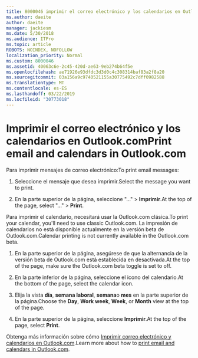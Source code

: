 ```yaml
---
title: 8000046 imprimir el correo electrónico y los calendarios en Outlook.com
ms.author: daeite
author: daeite
manager: jackiesm
ms.date: 5/30/2018
ms.audience: ITPro
ms.topic: article
ROBOTS: NOINDEX, NOFOLLOW
localization_priority: Normal
ms.custom: 8000046
ms.assetid: 40063c6e-2c45-420d-ae63-9eb274b64f5e
ms.openlocfilehash: ae71926e93dfdc3d3d0c4c308314baf83a2f8a20
ms.sourcegitcommit: 03a156a9c9740521155a30775492c7dff0982588
ms.translationtype: MT
ms.contentlocale: es-ES
ms.lasthandoff: 03/22/2019
ms.locfileid: "30773018"
---
```

# <a name="print-email-and-calendars-in-outlookcom"></a><span data-ttu-id="cd3e3-102">Imprimir el correo electrónico y los calendarios en Outlook.com</span><span class="sxs-lookup"><span data-stu-id="cd3e3-102">Print email and calendars in Outlook.com</span></span>

<span data-ttu-id="cd3e3-103">Para imprimir mensajes de correo electrónico:</span><span class="sxs-lookup"><span data-stu-id="cd3e3-103">To print email messages:</span></span>
  
1. <span data-ttu-id="cd3e3-104">Seleccione el mensaje que desea imprimir.</span><span class="sxs-lookup"><span data-stu-id="cd3e3-104">Select the message you want to print.</span></span>
    
2. <span data-ttu-id="cd3e3-105">En la parte superior de la página, seleccione "..." \> **Imprimir**.</span><span class="sxs-lookup"><span data-stu-id="cd3e3-105">At the top of the page, select "..." \> **Print**.</span></span> 
    
<span data-ttu-id="cd3e3-106">Para imprimir el calendario, necesitará usar la Outlook.com clásica.</span><span class="sxs-lookup"><span data-stu-id="cd3e3-106">To print your calendar, you'll need to use classic Outlook.com.</span></span> <span data-ttu-id="cd3e3-107">La impresión de calendarios no está disponible actualmente en la versión beta de Outlook.com.</span><span class="sxs-lookup"><span data-stu-id="cd3e3-107">Calendar printing is not currently available in the Outlook.com beta.</span></span>
  
1. <span data-ttu-id="cd3e3-108">En la parte superior de la página, asegúrese de que la alternancia de la versión beta de Outlook.com está establecida en desactivada.</span><span class="sxs-lookup"><span data-stu-id="cd3e3-108">At the top of the page, make sure the Outlook.com beta toggle is set to off.</span></span>
    
2. <span data-ttu-id="cd3e3-109">En la parte inferior de la página, seleccione el icono del calendario.</span><span class="sxs-lookup"><span data-stu-id="cd3e3-109">At the bottom of the page, select the calendar icon.</span></span>
    
3. <span data-ttu-id="cd3e3-110">Elija la vista **día**, **semana laboral**, **semana**o **mes** en la parte superior de la página.</span><span class="sxs-lookup"><span data-stu-id="cd3e3-110">Choose the **Day**, **Work week**, **Week**, or **Month** view at the top of the page.</span></span> 
    
4. <span data-ttu-id="cd3e3-111">En la parte superior de la página, seleccione **Imprimir**.</span><span class="sxs-lookup"><span data-stu-id="cd3e3-111">At the top of the page, select **Print**.</span></span> 
    
<span data-ttu-id="cd3e3-112">Obtenga más información sobre cómo [Imprimir correo electrónico y calendarios en Outlook.com](https://go.microsoft.com/fwlink/p/?linkid=2001208&amp;clcid=0x409).</span><span class="sxs-lookup"><span data-stu-id="cd3e3-112">Learn more about how to [print email and calendars in Outlook.com](https://go.microsoft.com/fwlink/p/?linkid=2001208&amp;clcid=0x409).</span></span>
  

